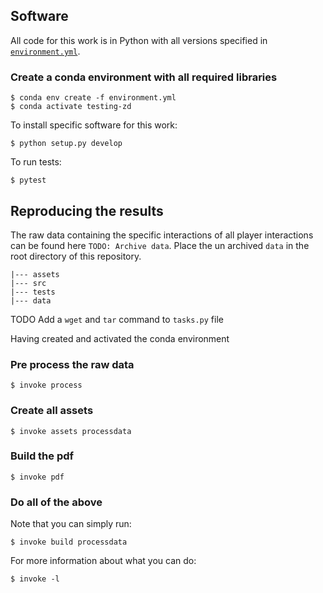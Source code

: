 ## Software

All code for this work is in Python with all versions specified in
[`environment.yml`](./environment.yml).

### Create a conda environment with all required libraries

```
$ conda env create -f environment.yml
$ conda activate testing-zd
```

To install specific software for this work:

```
$ python setup.py develop
```

To run tests:

```
$ pytest
```

## Reproducing the results

The raw data containing the specific interactions of all player interactions can
be found here `TODO: Archive data`. Place the un archived `data` in the root
directory of this repository.

```
|--- assets
|--- src
|--- tests
|--- data
```

TODO Add a `wget` and `tar` command to `tasks.py` file

Having created and activated the conda environment

### Pre process the raw data

```
$ invoke process
```

### Create all assets

```
$ invoke assets processdata
```

### Build the pdf

```
$ invoke pdf
```

### Do all of the above

Note that you can simply run:

```
$ invoke build processdata
```

For more information about what you can do:

```
$ invoke -l
```
